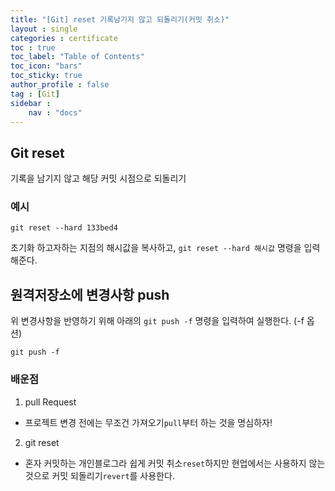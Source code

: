 ```yaml
---
title: "[Git] reset 기록남기지 않고 되돌리기(커밋 취소)"
layout : single
categories : certificate
toc : true
toc_label: "Table of Contents"
toc_icon: "bars"
toc_sticky: true
author_profile : false
tag : [Git]
sidebar :
    nav : "docs"
---
```


## Git reset
기록을 남기지 않고 해당 커밋 시점으로 되돌리기

### 예시
```
git reset --hard 133bed4
```
초기화 하고자하는 지점의 해시값을 복사하고, `git reset --hard 해시값` 명령을 입력해준다.

## 원격저장소에 변경사항 push
위 변경사항을 반영하기 위해 아래의 `git push -f` 명령을 입력하여 실행한다. (-f 옵션)
```
git push -f
```

### 배운점
1. pull Request
- 프로젝트 변경 전에는 무조건 가져오기`pull`부터 하는 것을 명심하자!

2. git reset
- 혼자 커밋하는 개인블로그라 쉽게 커밋 취소`reset`하지만 현업에서는 사용하지 않는 것으로 커밋 되돌리기`revert`를 사용한다.